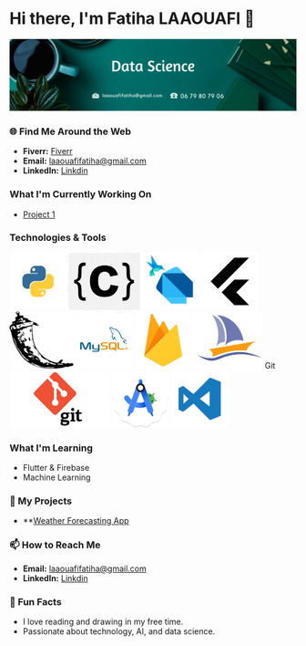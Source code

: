 # Hi there, I'm Fatiha LAAOUAFI 👋
<img src="image.png"></img>
### 🌐 Find Me Around the Web
- **Fiverr:** <a href="https://fr.fiverr.com/fatiha_laa?up_rollout=true"> Fiverr</a>
- **Email:** <a href="laaouafifatiha@gmail.com"> laaouafifatiha@gmail.com </a>
- **LinkedIn:** <a href="https://www.linkedin.com/in/fatiha-laaouafi-4227252ba/"> Linkdin </a>


###  What I'm Currently Working On
- [Project 1](https://github.com/LAAOUAFIFATIHA/project1) 

###  Technologies & Tools
  <img src="python.png" style="wiedth:100px; height:100px"></img> <img src="C.png" style="wiedth:100px; height:100px"></img>  <img src="dart.png" style="wiedth:100px; height:100px"></img>
  <img src="9055802_bxl_flutter_icon.png" style="wiedth:100px; height:100px"></img> <img src="flask.png" style="wiedth:100px; height:100px"></img> 
 <img src="mysql.png" style="wiedth:100px; height:100px"></img>  <img src="firabase.png" style="wiedth:100px; height:100px"></img>  <img src="myPhp.png" style="wiedth:100px; height:100px"></img> 
 Git  <img src="git.png" style="wiedth:100px; height:100px"></img>  <img src="Android.png" style="wiedth:100px; height:100px" ></img>  <img src="Visual.png" style="wiedth:100px; height:100px"></img> 


###  What I'm Learning
- Flutter & Firebase
- Machine Learning


### 🚀 My Projects
- **[Weather Forecasting App](https://github.com/your-username/weather-app)


### 📫 How to Reach Me
- **Email:** <a href="laaouafifatiha@gmail.com"> laaouafifatiha@gmail.com </a>
- **LinkedIn:** <a href="https://www.linkedin.com/in/fatiha-laaouafi-4227252ba/"> Linkdin </a>

### 🎯 Fun Facts
- I love reading and drawing in my free time.
- Passionate about technology, AI, and data science.

